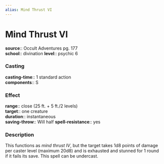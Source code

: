 ```yaml
---
alias: Mind Thrust VI
---
```


# Mind Thrust VI 

**source**:: Occult Adventures pg. 177  
**school**:: divination
**level**:: psychic 6

### Casting 

**casting-time**:: 1 standard action  
**components**:: S

### Effect 

**range**:: close (25 ft. + 5 ft./2 levels)  
**target**:: one creature  
**duration**:: instantaneous  
**saving-throw**:: Will half
**spell-resistance**:: yes

### Description 

This functions as *mind thrust IV*, but the target takes 1d8 points of damage per caster level (maximum 20d8) and is exhausted and stunned for 1 round if it fails its save. This spell can be undercast.
